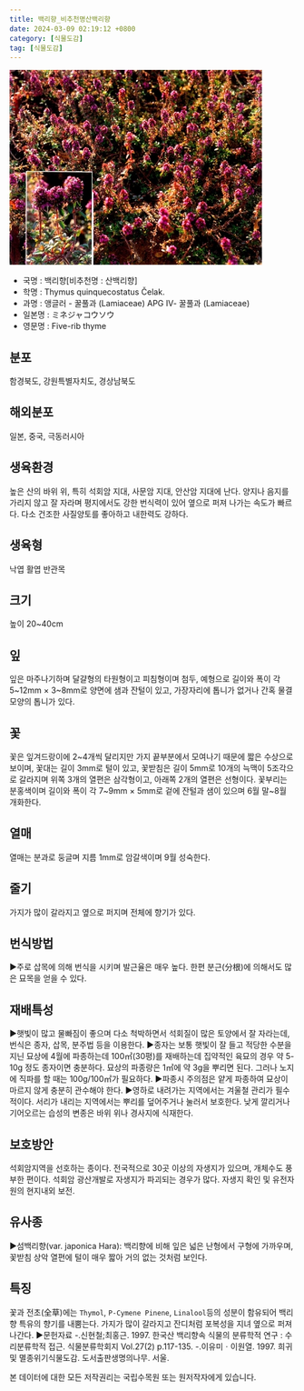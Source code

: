 ```yaml
---
title: 백리향_비추천명산백리향
date: 2024-03-09 02:19:12 +0800
category: [식물도감]
tag: [식물도감]
---
```




![백리향[비추천명 : 산백리향]](/assets/img/fileUpload/plants/basic/Labiatae/Thymus/15932/1_th2.JPG)
- 국명 : 백리향[비추천명 : 산백리향]
- 학명 : Thymus quinquecostatus Čelak.
- 과명 : 앵글러 - 꿀풀과 (Lamiaceae) APG Ⅳ- 꿀풀과 (Lamiaceae)
- 일본명 : ミネジャコウソウ
- 영문명 : Five-rib thyme


## 분포
함경북도, 강원특별자치도, 경상남북도
## 해외분포
일본, 중국, 극동러시아
## 생육환경
높은 산의 바위 위, 특히 석회암 지대, 사문암 지대, 안산암 지대에 난다. 양지나 음지를 가리지 않고 잘 자라며 평지에서도 강한 번식력이 있어 옆으로 퍼져 나가는 속도가 빠르다. 다소 건조한 사질양토를 좋아하고 내한력도 강하다.
## 생육형
낙엽 활엽 반관목
## 크기
높이 20~40cm
## 잎
잎은 마주나기하며 달걀형의 타원형이고 피침형이며 첨두, 예형으로 길이와 폭이 각 5~12mm × 3~8mm로 양면에 샘과 잔털이 있고, 가장자리에 톱니가 없거나 간혹 물결모양의 톱니가 있다.
## 꽃
꽃은 잎겨드랑이에 2~4개씩 달리지만 가지 끝부분에서 모여나기 때문에 짧은 수상으로 보이며, 꽃대는 길이 3mm로 털이 있고, 꽃받침은 길이 5mm로 10개의 늑맥이 5조각으로 갈라지며 위쪽 3개의 열편은 삼각형이고, 아래쪽 2개의 열편은 선형이다. 꽃부리는 분홍색이며 길이와 폭이 각 7~9mm × 5mm로 겉에 잔털과 샘이 있으며 6월 말~8월 개화한다.
## 열매
열매는 분과로 둥글며 지름 1mm로 암갈색이며 9월 성숙한다.
## 줄기
가지가 많이 갈라지고 옆으로 퍼지며 전체에 향기가 있다.
## 번식방법
▶주로 삽목에 의해 번식을 시키며 발근율은 매우 높다. 한편 분근(分根)에 의해서도 많은 묘목을 얻을 수 있다.
## 재배특성
▶햇빛이 많고 물빠짐이 좋으며 다소 척박하면서 석회질이 많은 토양에서 잘 자라는데, 번식은 종자, 삽목, 분주법 등을 이용한다. 
▶종자는 보통 햇빛이 잘 들고 적당한 수분을 지닌 묘상에 4월에 파종하는데 100㎡(30평)를 재배하는데 집약적인 육묘의 경우 약 5-10g 정도 종자이면 충분하다. 묘상의 파종량은 1㎡에 약 3g을 뿌리면 된다. 그러나 노지에 직파를 할 때는 100g/100㎡가 필요하다. 
▶파종시 주의점은 얕게 파종하여 묘상이 마르지 않게 충분히 관수해야 한다. 
▶영하로 내려가는 지역에서는 겨울철 관리가 필수적이다. 서리가 내리는 지역에서는 뿌리를 덮어주거나 눌러서 보호한다. 낮게 깔리거나 기어오르는 습성의 변종은 바위 위나 경사지에 식재한다.
## 보호방안
석회암지역을 선호하는 종이다. 전국적으로 30곳 이상의 자생지가 있으며, 개체수도 풍부한 편이다. 석회암 광산개발로 자생지가 파괴되는 경우가 많다. 자생지 확인 및 유전자원의 현지내외 보전.
## 유사종
▶섬백리향(var. japonica Hara): 백리향에 비해 잎은 넓은 난형에서 구형에 가까우며, 꽃받침 상악 열편에 털이 매우 짧아 거의 없는 것처럼 보인다.
## 특징
꽃과 전초(全草)에는 `Thymol`, `P-Cymene Pinene`, `Linalool`등의 성분이 함유되어 백리향 특유의 향기를 내뿜는다. 가지가 많이 갈라지고 잔디처럼 포복성을 지녀 옆으로 퍼져 나간다.
▶문헌자료
-.신현철;최홍근. 1997. 한국산 백리향속 식물의 분류학적 연구 : 수리분류학적 접근. 식물분류학회지 Vol.27(2) p.117-135.
-.이유미ㆍ이원열. 1997. 희귀 및 멸종위기식물도감. 도서출판생명의나무. 서울.






본 데이터에 대한 모든 저작권리는 국립수목원 또는 원저작자에게 있습니다.
